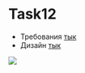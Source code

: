 # Task12

- Требования [тык](https://uvolchyk.notion.site/Task-12-73bf2a495f8344b4b62d7496a42e6c5a)
- Дизайн [тык](https://www.figma.com/file/CXyvDGXQS5MIEWbD3RnMod/Task-12?node-id=0%3A1)

![](https://media.giphy.com/media/IazdAV1zjaGbBaGPgF/giphy.gif)
